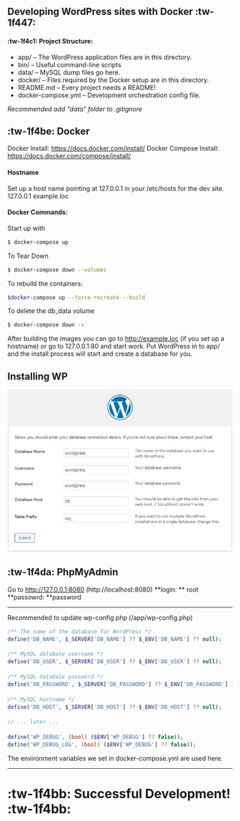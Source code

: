 ## Developing WordPress sites with Docker :tw-1f447:

#### :tw-1f4c1: Project Structure:
- app/ – The WordPress application files are in this directory.
- bin/ – Useful command-line scripts
- data/ – MySQL dump files go here.
- docker/ – Files required by the Docker setup are in this directory.
- README.md – Every project needs a README!
- docker-compose.yml – Development orchestration config file.

*Recommended add "data" folder to .gitignore*

## :tw-1f4be: Docker 
Docker Install: https://docs.docker.com/install/
Docker Compose Install: https://docs.docker.com/compose/install/

#### Hostname
Set up a host name pointing at 127.0.0.1 in your /etc/hosts for the dev site.
127.0.0.1 example.loc

####  Docker Commands:
Start up with
```bash
$ docker-compose up
```

To Tear Down
```bash
$ docker-compose down --volumes
```

To rebuild the containers:
```bash
$docker-compose up --force-recreate --build
```

To delete the db_data volume
```bash
$ docker-compose down -v
```

After building the images you can go to http://example.loc (if you set up a hostname) or go to 127.0.0.1:80 and start work. Put WordPress in to app/ and the install process will start and create a database for you.

## Installing WP
![DB config](https://github.com/welch08/wp_docker/blob/master/db_settings.jpg "DB config")

##  :tw-1f4da: PhpMyAdmin
Go to http://127.0.0.1:8080 (http://localhost:8080)
**login: ** root
**passowrd: **password

------------
Recommended to update wp-config.php (/app/wp-config.php)
```php
/** The name of the database for WordPress */
define('DB_NAME', $_SERVER['DB_NAME'] ?? $_ENV['DB_NAME'] ?? null);

/** MySQL database username */
define('DB_USER', $_SERVER['DB_USER'] ?? $_ENV['DB_USER'] ?? null);

/** MySQL database password */
define('DB_PASSWORD', $_SERVER['DB_PASSWORD'] ?? $_ENV['DB_PASSWORD'] ?? null);

/** MySQL hostname */
define('DB_HOST', $_SERVER['DB_HOST'] ?? $_ENV['DB_HOST'] ?? null);

// ... later ...

define('WP_DEBUG', (bool) ($ENV['WP_DEBUG'] ?? false));
define('WP_DEBUG_LOG', (bool) ($ENV['WP_DEBUG'] ?? false));
```
The environment variables we set in docker-compose.yml are used here.

------------
# :tw-1f4bb: Successful Development! :tw-1f4bb: